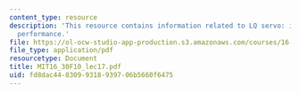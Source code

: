 ```yaml
---
content_type: resource
description: 'This resource contains information related to LQ servo: improving transient
  performance.'
file: https://ol-ocw-studio-app-production.s3.amazonaws.com/courses/16-30-feedback-control-systems-fall-2010/fd8dac4483099318939706b5660f6475_MIT16_30F10_lec17.pdf
file_type: application/pdf
resourcetype: Document
title: MIT16_30F10_lec17.pdf
uid: fd8dac44-8309-9318-9397-06b5660f6475
---
```

